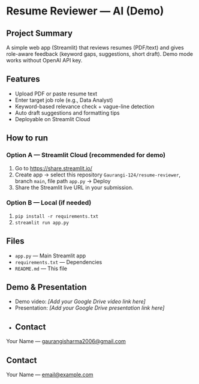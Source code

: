 # Resume Reviewer — AI (Demo)

## Project Summary
A simple web app (Streamlit) that reviews resumes (PDF/text) and gives role-aware feedback (keyword gaps, suggestions, short draft). Demo mode works without OpenAI API key.

## Features
- Upload PDF or paste resume text
- Enter target job role (e.g., Data Analyst)
- Keyword-based relevance check + vague-line detection
- Auto draft suggestions and formatting tips
- Deployable on Streamlit Cloud

## How to run
### Option A — Streamlit Cloud (recommended for demo)
1. Go to https://share.streamlit.io/
2. Create app → select this repository `Gaurangi-124/resume-reviewer`, branch `main`, file path `app.py` → Deploy
3. Share the Streamlit live URL in your submission.

### Option B — Local (if needed)
1. `pip install -r requirements.txt`
2. `streamlit run app.py`

## Files
- `app.py` — Main Streamlit app
- `requirements.txt` — Dependencies
- `README.md` — This file

## Demo & Presentation
- Demo video: *[Add your Google Drive video link here]*
- Presentation: *[Add your Google Drive presentation link here]*
- ## Contact
Your Name — gaurangisharma2006@gmail.com

## Contact
Your Name — email@example.com
